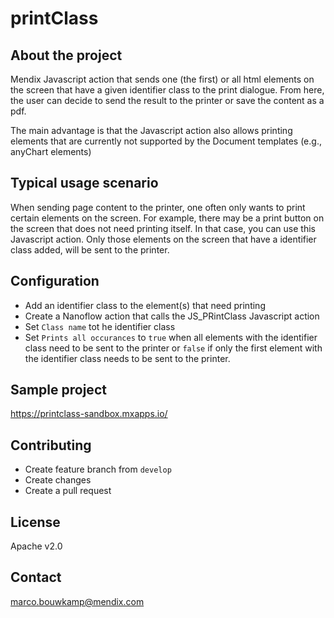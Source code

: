 # printClass

## About the project ##
Mendix Javascript action that sends one (the first) or all html elements on the screen that have a given identifier class to the print dialogue. From here, the user can decide to send the result to the printer or save the content as a pdf.

The main advantage is that the Javascript action also allows printing elements that are currently not supported by the Document templates (e.g., anyChart elements) 

## Typical usage scenario ##
When sending page content to the printer, one often only wants to print certain elements on the screen. For example, there may be a print button on the screen that does not need printing itself. In that case, you can use this Javascript action. Only those elements on the screen that have a identifier class added, will be sent to the printer.

## Configuration ##
* Add an identifier class to the element(s) that need printing
* Create a Nanoflow action that calls the JS_PRintClass Javascript action
* Set `Class name` tot he identifier class
* Set `Prints all occurances` to `true` when all elements with the identifier class need to be sent to the printer or `false` if only the first element with the identifier class needs to be sent to the printer.

## Sample project ##
https://printclass-sandbox.mxapps.io/

## Contributing ##
* Create feature branch from `develop`
* Create changes
* Create a pull request

## License
Apache v2.0

## Contact
marco.bouwkamp@mendix.com
